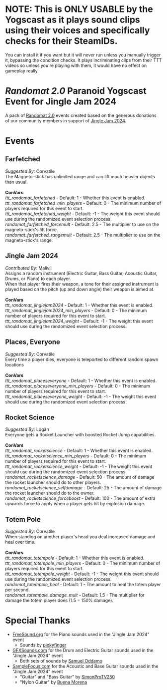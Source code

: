 # NOTE: This is ONLY USABLE by the Yogscast as it plays sound clips using their voices and specifically checks for their SteamIDs.
You can install it if you want but it will never run unless you manually trigger it, bypassing the condition checks. It plays incriminating clips from their TTT videos so unless you're playing with them, it would have no effect on gameplay really.

# _Randomat 2.0_ Paranoid Yogscast Event for Jingle Jam 2024
A pack of [Randomat 2.0](https://github.com/Malivil/TTT-Randomat-20) events created based on the generous donations of our community members in support of [Jingle Jam 2024](https://www.jinglejam.co.uk/).

# Events

## Farfetched
_Suggested By_: Corvatile\
The Magneto-stick has unlimited range and can lift much heavier objects than usual.
\
\
**ConVars**
\
_ttt_randomat_farfetched_ - Default: 1 - Whether this event is enabled.\
_ttt_randomat_farfetched_min_players_ - Default: 0 - The minimum number of players required for this event to start.\
_ttt_randomat_farfetched_weight_ - Default: -1 - The weight this event should use during the randomized event selection process.\
_randomat_farfetched_forcemult_ - Default: 2.5 - The multiplier to use on the magneto-stick's lift force.\
_randomat_farfetched_rangemult_ - Default: 2.5 - The multiplier to use on the magneto-stick's range.

## Jingle Jam 2024
_Contributed By_: Malivil\
Assigns a random instrument (Electric Guitar, Bass Guitar, Acoustic Guitar, Drums, or Piano) to each player.\
When that player fires their weapon, a tone for their assigned instrument is played based on the pitch (up and down angle) their weapon is aimed at.
\
\
**ConVars**
\
_ttt_randomat_jinglejam2024_ - Default: 1 - Whether this event is enabled.\
_ttt_randomat_jinglejam2024_min_players_ - Default: 0 - The minimum number of players required for this event to start.\
_ttt_randomat_jinglejam2024_weight_ - Default: -1 - The weight this event should use during the randomized event selection process.

## Places, Everyone
_Suggested By_: Corvatile\
Every time a player dies, everyone is teleported to different random spawn locations
\
\
**ConVars**
\
_ttt_randomat_placeseveryone_ - Default: 1 - Whether this event is enabled.\
_ttt_randomat_placeseveryone_min_players_ - Default: 0 - The minimum number of players required for this event to start.\
_ttt_randomat_placeseveryone_weight_ - Default: -1 - The weight this event should use during the randomized event selection process.

## Rocket Science
_Suggested By_: Logan\
Everyone gets a Rocket Launcher with boosted Rocket Jump capabilities.
\
\
**ConVars**
\
_ttt_randomat_rocketscience_ - Default: 1 - Whether this event is enabled.\
_ttt_randomat_rocketscience_min_players_ - Default: 0 - The minimum number of players required for this event to start.\
_ttt_randomat_rocketscience_weight_ - Default: -1 - The weight this event should use during the randomized event selection process.\
_randomat_rocketscience_damage_ - Default: 50 - The amount of damage the rocket launcher should do to other players.\
_randomat_rocketscience_selfdamage_ - Default: 25 - The amount of damage the rocket launcher should do to the owner.\
_randomat_rocketscience_forceboost_ - Default: 100 - The amount of extra upwards force to apply when a player gets hit by explosion damage.

## Totem Pole
_Suggested By_: Corvatile\
When standing on another player's head you deal increased damage and heal over time.
\
\
**ConVars**
\
_ttt_randomat_totempole_ - Default: 1 - Whether this event is enabled.\
_ttt_randomat_totempole_min_players_ - Default: 0 - The minimum number of players required for this event to start.\
_ttt_randomat_totempole_weight_ - Default: -1 - The weight this event should use during the randomized event selection process.\
_randomat_totempole_heal_ - Default: 1 - The amount to heal the totem player per second.\
_randomat_totempole_damage_mult_ - Default: 1.5 - The multiplier for damage the totem player does (1.5 = 150% damage).

# Special Thanks
- [FreeSound.org](https://freesound.org) for the Piano sounds used in the "Jingle Jam 2024" event
  - Sounds by [pinkyfinger](https://freesound.org/people/pinkyfinger/)
- [GFXSounds.com](https://gfxsounds.com) for the Drum and Electric Guitar sounds used in the "Jingle Jam 2024" event
  - Both sets of sounds by [Samuel Oddamo](https://gfxsounds.com/blog/samuel-oddamo/)
- [SampleFocus.com](https://samplefocus.com) for the Acoustic and Base Guitar sounds used in the "Jingle Jam 2024" event
  - "Guitar" and "Bass Guitar" by [SimonProTV250](https://samplefocus.com/users/simonprotv250)
  - "Nylon Guitar" by [Buena Morena](https://samplefocus.com/users/buena-morena)